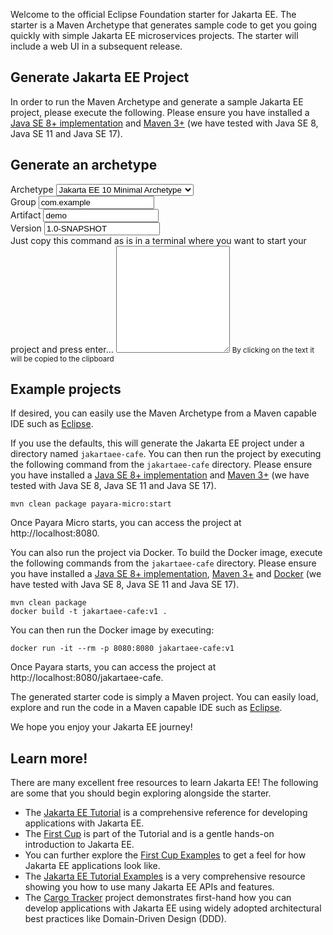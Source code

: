 Welcome to the official Eclipse Foundation starter for Jakarta EE. The starter is a Maven Archetype that generates
sample code to get you going quickly with simple Jakarta EE microservices projects. The starter will include a web UI in
a subsequent release.

## Generate Jakarta EE Project

In order to run the Maven Archetype and generate a sample Jakarta EE project, please execute the following. Please
ensure you have installed a [Java SE 8+ implementation](https://adoptium.net/?variant=openjdk8)
and [Maven 3+](https://maven.apache.org/download.cgi) (we have tested with Java SE 8, Java SE 11 and Java SE 17).

## Generate an archetype

<script>

function isEmpty(element) {
    if (element.value === "" || element.value === undefined) {
        element.style.borderColor = "red";
        return true; 
    }
    element.style.borderColor = "#ccc";
    return false;
}

function generateMvnCommand() {
    const mavenArchetype = document.getElementById("mavenArchetype");
    const { mvnArchetypeGroupId, mvnArchetypeArtifactId, mvnArchetypeVersion } = mavenArchetype.value.split(",");
    const groupId = document.getElementById("groupId");
    const artifactId = document.getElementById("artifactId");
    const projectVersion = document.getElementById("projectVersion");
    const mvnArchetypeGenerate = document.getElementById("mvnArchetypeGenerate");

    if (isEmpty(groupId) || isEmpty(artifactId) || isEmpty(projectVersion)) {
        mvnArchetypeGenerate.value = "";
        return;
    }

    mvnArchetypeGenerate.value = `mvn archetype:generate -DarchetypeGroupId=${mvnArchetypeGroupId} -DarchetypeArtifactId=${mvnArchetypeArtifactId} -DarchetypeVersion=${mvnArchetypeVersion} -DgroupId=${groupId.value} -DartifactId=${artifactId.value} -Dversion=${projectVersion.value}`;
}

function copyMvnCommand() {
    const mvnArchetypeGenerate = document.getElementById("mvnArchetypeGenerate");
    mvnArchetypeGenerate.select();
    mvnArchetypeGenerate.setSelectionRange(0, 99999);
    navigator.clipboard.writeText(document.getElementById("mvnArchetypeGenerate").value);
}

</script>

<form onchange="generateMvnCommand()">
    <div class="form-row">
        <div class="form-group" >
            <label for="mavenArchetype">Archetype</label>
            <select class="form-control" id="mavenArchetype" onchange="generateMvnCommand()">
                <option value="org.eclipse.starter,jakartaee10-minimal,1.0.0">Jakarta EE 10 Minimal Archetype</option>
                <option value="org.eclipse.starter,jakartaee9.1-minimal,1.0.0">Jakarta EE 9 Minimal Archetype</option>
                <option value="org.eclipse.starter,jakartaee8-minimal,1.0.0">Jakarta EE 8 Minimal Archetype</option>
                <option value="nl.ivonet,jakartaee8-minimal,1.0.0">Jakarta EE 8 Minimal Archetype</option>
            </select>
        </div>
    </div>
    <div class="form-row">
        <div class="form-group">
            <label for="groupId">Group</label>
            <input class="form-control" type="text" id="groupId" value="com.example" onchange="generateMvnCommand()">
        </div>
        <div class="form-group">
            <label for="artifactId">Artifact</label>
            <input type="text" class="form-control" id="artifactId" value="demo" onchange="generateMvnCommand()">
        </div>
        <div class="form-group">
            <label for="projectVersion">Version</label>
            <input type="text" class="form-control" id="projectVersion" value="1.0-SNAPSHOT" onchange="generateMvnCommand()">
        </div>
    </div>
    <div class="form-group">
        <label for="mvnArchetypeGenerate">
            Just copy this command as is in a terminal where you want to start your project and press enter...
        </label>
        <textarea class="form-control"
                  id="mvnArchetypeGenerate"
                  rows="11"
                  readonly
                  aria-describedby="mvnCommandHelp"
                  onclick="copyMvnCommand()">
        </textarea>
        <small id="mvnCommandHelp" class="form-text text-muted">By clicking on the text it will be copied to the
            clipboard
        </small>
    </div>
</form>

<script>
    generateMvnCommand();
</script>

## Example projects

If desired, you can easily use the Maven Archetype from a Maven capable IDE such
as [Eclipse](https://www.eclipse.org/ide).

If you use the defaults, this will generate the Jakarta EE project under a directory named `jakartaee-cafe`. You can
then run the project by executing the following command from the `jakartaee-cafe` directory. Please ensure you have
installed a [Java SE 8+ implementation](https://adoptium.net/?variant=openjdk8)
and [Maven 3+](https://maven.apache.org/download.cgi) (we have tested with Java SE 8, Java SE 11 and Java SE 17).

```
mvn clean package payara-micro:start
```

Once Payara Micro starts, you can access the project at http://localhost:8080.

You can also run the project via Docker. To build the Docker image, execute the following commands from
the `jakartaee-cafe` directory. Please ensure you have installed
a [Java SE 8+ implementation](https://adoptium.net/?variant=openjdk8), [Maven 3+](https://maven.apache.org/download.cgi)
and [Docker](https://docs.docker.com/get-docker/) (we have tested with Java SE 8, Java SE 11 and Java SE 17).

```
mvn clean package
docker build -t jakartaee-cafe:v1 .
```

You can then run the Docker image by executing:

```
docker run -it --rm -p 8080:8080 jakartaee-cafe:v1
```

Once Payara starts, you can access the project at http://localhost:8080/jakartaee-cafe.

The generated starter code is simply a Maven project. You can easily load, explore and run the code in a Maven capable
IDE such as [Eclipse](https://www.eclipse.org/ide).

We hope you enjoy your Jakarta EE journey!

## Learn more!

There are many excellent free resources to learn Jakarta EE! The following are some that you should begin exploring
alongside the starter.

* The [Jakarta EE Tutorial](https://eclipse-ee4j.github.io/jakartaee-tutorial) is a comprehensive reference for
  developing applications with Jakarta EE.
* The [First Cup](https://eclipse-ee4j.github.io/jakartaee-firstcup/) is part of the Tutorial and is a gentle hands-on
  introduction to Jakarta EE.
* You can further explore the [First Cup Examples](https://github.com/eclipse-ee4j/jakartaee-firstcup-examples) to get a
  feel for how Jakarta EE applications look like.
* The [Jakarta EE Tutorial Examples](https://github.com/eclipse-ee4j/jakartaee-tutorial-examples) is a very
  comprehensive resource showing you how to use many Jakarta EE APIs and features.
* The [Cargo Tracker](https://eclipse-ee4j.github.io/cargotracker/) project demonstrates first-hand how you can develop
  applications with Jakarta EE using widely adopted architectural best practices like Domain-Driven Design (DDD).
